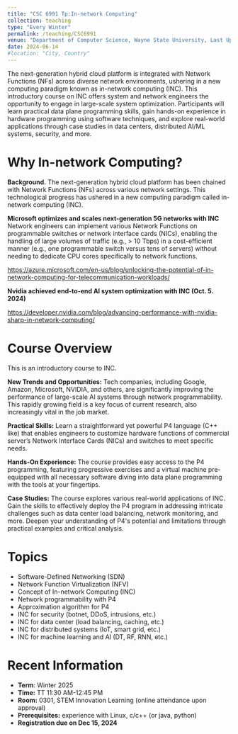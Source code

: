 ```yaml
---
title: "CSC 6991 Tp:In-network Computing"
collection: teaching
type: "Every Winter"
permalink: /teaching/CSC6991
venue: "Department of Computer Science, Wayne State University, Last Update"
date: 2024-06-14
#location: "City, Country"
---
```


The next-generation hybrid cloud platform is integrated with Network Functions (NFs) across diverse network environments, ushering in a new computing paradigm known as in-network computing (INC). This introductory course on INC offers system and network engineers the opportunity to engage in large-scale system optimization. Participants will learn practical data plane programming skills, gain hands-on experience in hardware programming using software techniques, and explore real-world applications through case studies in data centers, distributed AI/ML systems, security, and more.

Why In-network Computing?
======
**Background.** The next-generation hybrid cloud platform has been chained with Network Functions (NFs) across various network settings. This technological progress has ushered in a new computing paradigm called in-network computing (INC).

**Microsoft optimizes and scales next-generation 5G networks with INC**
Network engineers can implement various Network Functions on programmable switches or network interface cards (NICs), enabling the handling of large volumes of traffic (e.g., > 10 Tbps) in a cost-efficient manner (e.g., one programmable switch versus tens of servers) without needing to dedicate CPU cores specifically to network functions.

<https://azure.microsoft.com/en-us/blog/unlocking-the-potential-of-in-network-computing-for-telecommunication-workloads/>

**Nvidia achieved end-to-end AI system optimization with INC (Oct. 5. 2024)**

<https://developer.nvidia.com/blog/advancing-performance-with-nvidia-sharp-in-network-computing/>


Course Overview
======

This is an introductory course to INC.

**New Trends and Opportunities:**
Tech companies, including Google, Amazon, Microsoft, NVIDIA, and others, are significantly improving the performance of large-scale AI systems through network programmability. This rapidly growing field is a key focus of current research, also increasingly vital in the job market.

**Practical Skills:**
Learn a straightforward yet powerful P4 language (C++ like) that enables engineers to customize hardware functions of commercial server’s Network Interface Cards (NICs) and switches to meet specific needs.

**Hands-On Experience:**
The course provides easy access to the P4 programming, featuring progressive exercises and a virtual machine pre-equipped with all necessary software diving into data plane programming with the tools at your fingertips.

**Case Studies:**
The course explores various real-world applications of INC. Gain the skills to effectively deploy the P4 program in addressing intricate challenges such as data center load balancing, network monitoring, and more. Deepen your understanding of P4's potential and limitations through practical examples and critical analysis.


Topics
======
* Software-Defined Networking (SDN)
* Network Function Virtualization (NFV)
* Concept of In-network Computing (INC)
* Network programmability with P4
* Approximation algorithm for P4
* INC for security (botnet, DDoS, intrusions, etc.)
* INC for data center (load balancing, caching, etc.)
* INC for distributed systems (IoT, smart grid, etc.)
* INC for machine learning and AI (DT, RF, RNN, etc.)

Recent Information
======

* **Term**: Winter 2025
* **Time:** TT 11:30 AM-12:45 PM
* **Room:** 0301, STEM Innovation Learning (online attendance upon approval)
* **Prerequisites:** experience with Linux, c/c++  (or java, python)
* **Registration due on Dec 15, 2024**

